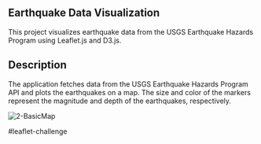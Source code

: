 ## Earthquake Data Visualization

This project visualizes earthquake data from the USGS Earthquake Hazards Program using Leaflet.js and D3.js.

## Description

The application fetches data from the USGS Earthquake Hazards Program API and plots the earthquakes on a map. The size and color of the markers represent the magnitude and depth of the earthquakes, respectively.

![2-BasicMap](https://github.com/stephSanti/leaflet-challenge/assets/144855936/271b070f-07b1-4ee9-a110-78b5e3576c2e)

#leaflet-challenge
